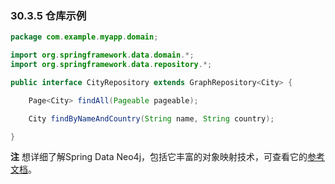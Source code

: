 ### 30.3.5 仓库示例
```java
package com.example.myapp.domain;

import org.springframework.data.domain.*;
import org.springframework.data.repository.*;

public interface CityRepository extends GraphRepository<City> {

    Page<City> findAll(Pageable pageable);

    City findByNameAndCountry(String name, String country);

}
```
**注** 想详细了解Spring Data Neo4j，包括它丰富的对象映射技术，可查看它的[参考文档](http://projects.spring.io/spring-data-neo4j/)。
